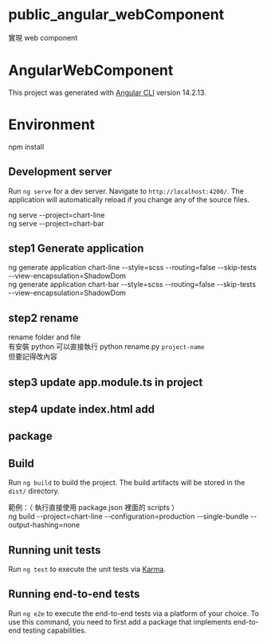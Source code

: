 # public_angular_webComponent
實現 web component

# AngularWebComponent

This project was generated with [Angular CLI](https://github.com/angular/angular-cli) version 14.2.13.

# Environment

npm install

## Development server

Run `ng serve` for a dev server. Navigate to `http://localhost:4200/`. The application will automatically reload if you change any of the source files.  

ng serve --project=chart-line  
ng serve --project=chart-bar

##  step1 Generate application

ng generate application chart-line --style=scss --routing=false --skip-tests --view-encapsulation=ShadowDom  
ng generate application chart-bar --style=scss --routing=false --skip-tests --view-encapsulation=ShadowDom

## step2 rename

rename folder and file  
有安裝 python 可以直接執行 python rename.py `project-name`  
但要記得改內容  

## step3 update app.module.ts in project

## step4 update index.html add <selector>

## package



## Build

Run `ng build` to build the project. The build artifacts will be stored in the `dist/` directory.

範例：（ 執行直接使用 package.json 裡面的 scripts ）  
ng build --project=chart-line --configuration=production --single-bundle --output-hashing=none

## Running unit tests

Run `ng test` to execute the unit tests via [Karma](https://karma-runner.github.io).

## Running end-to-end tests

Run `ng e2e` to execute the end-to-end tests via a platform of your choice. To use this command, you need to first add a package that implements end-to-end testing capabilities.
